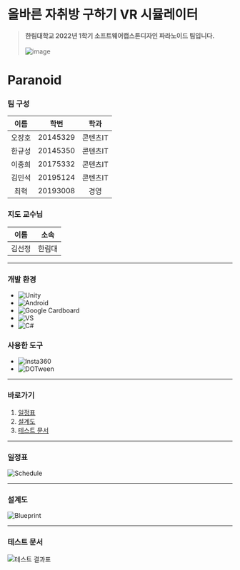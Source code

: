 # 올바른 자취방 구하기 VR 시뮬레이터
> **한림대학교 2022년 1학기 소프트웨어캡스톤디자인 파라노이드 팀입니다.**<br/><br/>
![image](https://user-images.githubusercontent.com/67461878/169653972-93b812bd-a23d-4211-8e03-9be543d73cf4.png)

# Paranoid

### 팀 구성
| 이름 | 학번 | 학과 |
|:---:|:---:|:---:|
| 오장호 | 20145329 | 콘텐츠IT |
| 한규성 | 20145350 | 콘텐츠IT |
| 이충희 | 20175332 | 콘텐츠IT |
| 김민석 | 20195124 | 콘텐츠IT |
| 최혁 | 20193008 | 경영 |

### 지도 교수님
| 이름 | 소속 |
|:---:|:---:|
| 김선정 | 한림대 |
___

### 개발 환경
* ![Unity](https://img.shields.io/badge/Unity-000000?style=plastic&logo=Unity&logoColor=white)
* ![Android](https://img.shields.io/badge/Android-3DDC84.svg?style=plastic&logo=Android&logoColor=white)
* ![Google Cardboard](https://img.shields.io/badge/Google%20Cardboard-FF7F00?style=plastic&logo=Google%20Cardboard&logoColor=white)
* ![VS](https://img.shields.io/badge/VS-5C2D91.svg?style=plastic&logo=Visual%20Studio&logoColor=white)
* ![C#](https://img.shields.io/badge/C%23-239120.svg?style=plastic&logo=c-sharp&logoColor=white)

### 사용한 도구
* ![Insta360](https://img.shields.io/badge/Insta360-000000.svg?style=plastic&logoColor=white)
* ![DOTween](https://img.shields.io/badge/DOTween-00FF80.svg?style=plastic&logoColor=white)

___

### 바로가기
1. [일정표](https://github.com/jangho1016/2022_1_CapstoneDesign/edit/main/README.md#%EC%9D%BC%EC%A0%95%ED%91%9C)
2. [설계도](https://github.com/jangho1016/2022_1_CapstoneDesign/edit/main/README.md#%EC%84%A4%EA%B3%84%EB%8F%84)
3. [테스트 문서](https://github.com/jangho1016/2022_1_CapstoneDesign/edit/main/README.md#%ED%85%8C%EC%8A%A4%ED%8A%B8-%EB%AC%B8%EC%84%9C)

___

### 일정표
![Schedule](https://user-images.githubusercontent.com/3304322/167393219-2a22b93d-a5f4-48da-b13d-56f570f5ad8a.PNG)

___

### 설계도
![Blueprint](https://user-images.githubusercontent.com/3304322/167609138-054e4d98-a7b2-4ae1-8ba8-d5f5817e5984.jpg)

___

### 테스트 문서
![테스트 결과표](https://user-images.githubusercontent.com/3304322/168055712-2878a5eb-a6d6-4922-941f-4d75a6ff1f8f.PNG)
